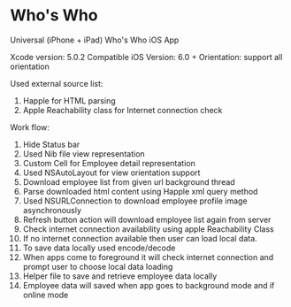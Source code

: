 Who's Who
=========

Universal (iPhone + iPad) Who's Who iOS App

Xcode version: 5.0.2
Compatible iOS Version:  6.0 +
Orientation: support all orientation

Used external source list:
1. Happle for HTML parsing
2. Apple Reachability class for Internet connection check

Work flow:
1. Hide Status bar
2. Used Nib file view representation
3. Custom Cell for Employee detail representation
4. Used NSAutoLayout for view orientation support
5. Download employee list from given url background thread
6. Parse downloaded html content using Happle xml query method
7. Used NSURLConnection to download employee profile image asynchronously
8. Refresh button action will download employee list again from server
9. Check internet connection availability using apple Reachability Class
10. If no internet connection available then user can load local data.
11. To save data locally used encode/decode
12. When apps come to foreground it will check internet connection and prompt user to choose local data loading
13. Helper file to save and retrieve employee data locally
14. Employee data will saved when app goes to background mode and if online mode




